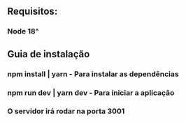 ## Requisitos:
### Node 18^

## Guia de instalação
### npm install | yarn - Para instalar as dependências

### npm run dev | yarn dev - Para iniciar a aplicação

### O servidor irá rodar na porta 3001
